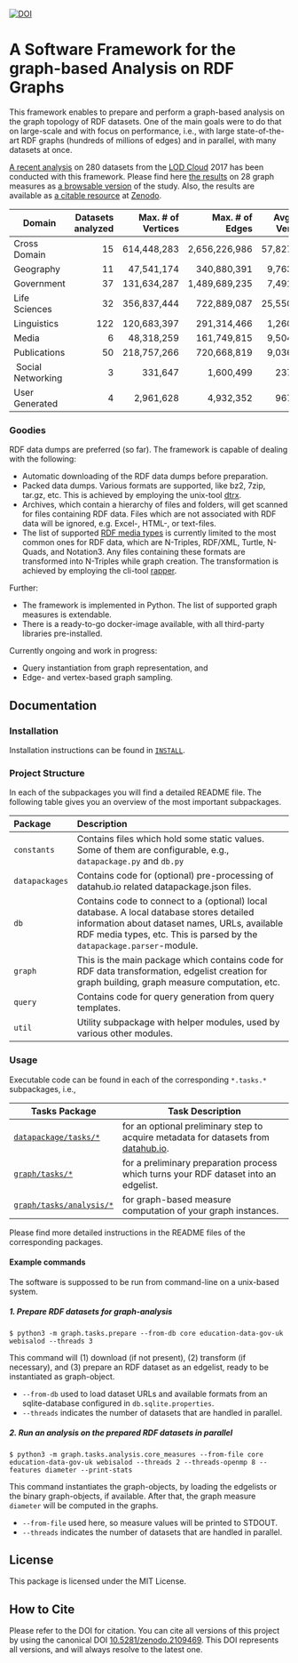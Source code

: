 [![DOI](https://zenodo.org/badge/DOI/10.5281/zenodo.2109469.svg)](https://doi.org/10.5281/zenodo.2109469)

# A Software Framework for the graph-based Analysis on RDF Graphs

This framework enables to prepare and perform a graph-based analysis on the graph topology of RDF datasets. One of the main goals were to do that on large-scale and with focus on performance, i.e., with large state-of-the-art RDF graphs (hundreds of millions of edges) and in parallel, with many datasets at once. 

[A recent analysis](https://arxiv.org/abs/1907.01885) on 280 datasets from the [LOD Cloud](https://lod-cloud.net/) 2017 has been conducted with this framework. Please find here [the results](https://github.com/mazlo/lod-graph-analysis) on 28 graph measures as [a browsable version](http://data.gesis.org/lodcc/2017-08) of the study. Also, the results are available as [a citable resource](https://doi.org/10.5281/zenodo.1214433) at [Zenodo](https://zenodo.org/). 

| __Domain__ | __Datasets analyzed__ | __Max. # of Vertices__ | __Max. # of Edges__ | __Avg. # of Vertices__ | __Avg. # of Edges__ | 
| ---------- | ------------------: | ----------------------: | -------------------: | ----------------------: | -------------------: | 
| Cross Domain | 15 | 614,448,283 | 2,656,226,986 | 57,827,358 | 218,930,066 |
| Geography | 11 | 47,541,174 | 340,880,391 | 9,763,721 | 61,049,429 |
| Government | 37 | 131,634,287 | 1,489,689,235 | 7,491,531 | 71,263,878 |
| Life Sciences | 32 | 356,837,444 | 722,889,087 | 25,550,646 | 85,262,882 |
| Linguistics | 122 | 120,683,397 | 291,314,466 | 1,260,455 | 3,347,268 |
| Media | 6 | 48,318,259 | 161,749,815 | 9,504,622 | 31,100,859 |
| Publications | 50 | 218,757,266 | 720,668,819 | 9,036,204 | 28,017,502 |
| Social Networking | 3 | 331,647 | 1,600,499 | 237,003 | 1,062,986 |
| User Generated | 4 | 2,961,628 | 4,932,352 | 967,798 | 1,992,069 |

### Goodies

RDF data dumps are preferred (so far). The framework is capable of dealing with the following:

* Automatic downloading of the RDF data dumps before preparation.
* Packed data dumps. Various formats are supported, like bz2, 7zip, tar.gz, etc. This is achieved by employing the unix-tool [dtrx](https://brettcsmith.org/2007/dtrx/).
* Archives, which contain a hierarchy of files and folders, will get scanned for files containing RDF data. Files which are not associated with RDF data will be ignored, e.g. Excel-, HTML-, or text-files.
* The list of supported [RDF media types](https://www.w3.org/2008/01/rdf-media-types) is currently limited to the most common ones for RDF data, which are N-Triples, RDF/XML, Turtle, N-Quads, and Notation3. Any files containing these formats are transformed into N-Triples while graph creation. The transformation is achieved by employing the cli-tool [rapper](http://librdf.org/raptor/). 

Further:

+ The framework is implemented in Python. The list of supported graph measures is extendable.
+ There is a ready-to-go docker-image available, with all third-party libraries pre-installed.

Currently ongoing and work in progress:

+ Query instantiation from graph representation, and
+ Edge- and vertex-based graph sampling.

## Documentation

### Installation

Installation instructions can be found in [`INSTALL`](INSTALL).

### Project Structure

In each of the subpackages you will find a detailed README file. The following table gives you an overview of the most important subpackages.

| Package | Description |
| :------ | :---------- |
| `constants` | Contains files which hold some static values. Some of them are configurable, e.g., `datapackage.py` and `db.py` | 
| `datapackages` | Contains code for (optional) pre-processing of datahub.io related datapackage.json files. |
| `db`      | Contains code to connect to a (optional) local database. A local database stores detailed information about dataset names, URLs, available RDF media types, etc. This is parsed by the `datapackage.parser`-module. | 
| `graph`   | This is the main package which contains code for RDF data transformation, edgelist creation for graph building, graph measure computation, etc. | 
| `query`   | Contains code for query generation from query templates. |
| `util`    | Utility subpackage with helper modules, used by various other modules. |


### Usage

Executable code can be found in each of the corresponding `*.tasks.*` subpackages, i.e., 

| Tasks Package | Task Description |
| ------- | ----------- |
| [`datapackage/tasks/*`](datapackage/tasks/README.md) | for an optional preliminary step to acquire metadata for datasets from [datahub.io](http://old.datahub.io). |
| [`graph/tasks/*`](graph/tasks/README.md) | for a preliminary preparation process which turns your RDF dataset into an edgelist. |
| [`graph/tasks/analysis/*`](graph/tasks/analysis/README.md) | for graph-based measure computation of your graph instances. |

Please find more detailed instructions in the README files of the corresponding packages. 

#### Example commands

The software is suppossed to be run from command-line on a unix-based system.

##### 1. Prepare RDF datasets for graph-analysis

```
$ python3 -m graph.tasks.prepare --from-db core education-data-gov-uk webisalod --threads 3
```

This command will (1) download (if not present), (2) transform (if necessary), and (3) prepare an RDF dataset as an edgelist, ready to be instantiated as graph-object. 

- `--from-db` used to load dataset URLs and available formats from an sqlite-database configured in `db.sqlite.properties`.
- `--threads` indicates the number of datasets that are handled in parallel.

##### 2. Run an analysis on the prepared RDF datasets in parallel

```
$ python3 -m graph.tasks.analysis.core_measures --from-file core education-data-gov-uk webisalod --threads 2 --threads-openmp 8 --features diameter --print-stats
```

This command instantiates the graph-objects, by loading the edgelists or the binary graph-objects, if available. After that, the graph measure `diameter` will be computed in the graphs. 

- `--from-file` used here, so measure values will be printed to STDOUT. 
- `--threads` indicates the number of datasets that are handled in parallel.

## License

This package is licensed under the MIT License.

## How to Cite

Please refer to the DOI for citation. You can cite all versions of this project by using the canonical DOI [10.5281/zenodo.2109469](https://doi.org/10.5281/zenodo.2109469). This DOI represents all versions, and will always resolve to the latest one.

